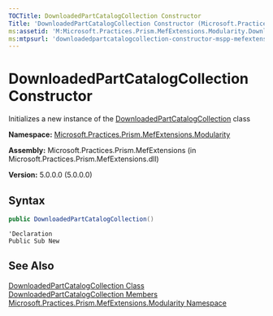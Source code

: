 ```yaml
---
TOCTitle: DownloadedPartCatalogCollection Constructor
Title: 'DownloadedPartCatalogCollection Constructor (Microsoft.Practices.Prism.MefExtensions.Modularity)'
ms:assetid: 'M:Microsoft.Practices.Prism.MefExtensions.Modularity.DownloadedPartCatalogCollection.\#ctor'
ms:mtpsurl: 'downloadedpartcatalogcollection-constructor-mspp-mefextensions-modularity.md'
---
```


# DownloadedPartCatalogCollection Constructor

Initializes a new instance of the [DownloadedPartCatalogCollection](/patterns-practices/reference/downloadedpartcatalogcollection-class-mspp-mefextensions-modularity) class

**Namespace:** [Microsoft.Practices.Prism.MefExtensions.Modularity](/patterns-practices/reference/mspp-mefextensions-modularity-namespace)

**Assembly:** Microsoft.Practices.Prism.MefExtensions (in Microsoft.Practices.Prism.MefExtensions.dll)

**Version:** 5.0.0.0 (5.0.0.0)

## Syntax

```C#
public DownloadedPartCatalogCollection()
```
```VB
'Declaration
Public Sub New
```

## See Also

[DownloadedPartCatalogCollection Class](/patterns-practices/reference/downloadedpartcatalogcollection-class-mspp-mefextensions-modularity)<br/>
[DownloadedPartCatalogCollection Members](/patterns-practices/reference/downloadedpartcatalogcollection-members-mspp-mefextensions-modularity)<br/>
[Microsoft.Practices.Prism.MefExtensions.Modularity Namespace](/patterns-practices/reference/mspp-mefextensions-modularity-namespace)<br/>
